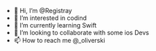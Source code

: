 - 👋 Hi, I’m @Registray
- 👀 I’m interested in codind
- 🌱 I’m currently learning Swift
- 💞️ I’m looking to collaborate with some ios Devs
- 📫 How to reach me @_oliverski

<!---
Registray/Registray is a ✨ special ✨ repository because its `README.md` (this file) appears on your GitHub profile.
You can click the Preview link to take a look at your changes.
--->
